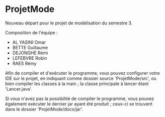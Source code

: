 # ProjetMode
Nouveau départ pour le projet de modélisation du semestre 3.

Composition de l'équipe : 
- AL YASINI Omar 
- BETTE Guillaume 
- DEJONGHE Rémi 
- LEFEBVRE Robin 
- RAES Rémy

Afin de compiler et d'exécuter le programme, vous pouvez configurer votre IDE sur le projet, en indiquant comme dossier source 'ProjetMode/src',
ou bien compiler les classes à la main ; la classe principale à lancer étant 'Lancer.java'.

Si vous n'avez pas la possibilité de compiler le programme, vous pouvez également exécuter le dernier jar ayant été produit ;
ceux-ci se trouvent dans le dossier 'ProjetMode/docs/jar'.